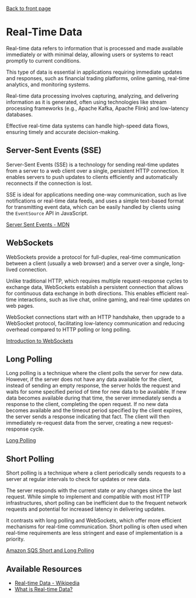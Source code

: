[Back to front page](backend-software-engineering.md)

# Real-Time Data

Real-time data refers to information that is processed and made available immediately or with minimal delay, allowing users or systems to react promptly to current conditions. 

This type of data is essential in applications requiring immediate updates and responses, such as financial trading platforms, online gaming, real-time analytics, and monitoring systems. 

Real-time data processing involves capturing, analyzing, and delivering information as it is generated, often using technologies like stream processing frameworks (e.g., Apache Kafka, Apache Flink) and low-latency databases.

Effective real-time data systems can handle high-speed data flows, ensuring timely and accurate decision-making.

## Server-Sent Events (SSE)

Server-Sent Events (SSE) is a technology for sending real-time updates from a server to a web client over a single, persistent HTTP connection. It enables servers to push updates to clients efficiently and automatically reconnects if the connection is lost. 

SSE is ideal for applications needing one-way communication, such as live notifications or real-time data feeds, and uses a simple text-based format for transmitting event data, which can be easily handled by clients using the `EventSource` API in JavaScript.

[Server Sent Events - MDN](https://developer.mozilla.org/en-US/docs/Web/API/Server-sent_events)

## WebSockets

WebSockets provide a protocol for full-duplex, real-time communication between a client (usually a web browser) and a server over a single, long-lived connection. 

Unlike traditional HTTP, which requires multiple request-response cycles to exchange data, WebSockets establish a persistent connection that allows for continuous data exchange in both directions. This enables efficient real-time interactions, such as live chat, online gaming, and real-time updates on web pages. 

WebSocket connections start with an HTTP handshake, then upgrade to a WebSocket protocol, facilitating low-latency communication and reducing overhead compared to HTTP polling or long polling.

[Introduction to WebSockets](https://www.tutorialspoint.com/websockets/index.htm)

## Long Polling

Long polling is a technique where the client polls the server for new data. However, if the server does not have any data available for the client, instead of sending an empty response, the server holds the request and waits for some specified period of time for new data to be available. If new data becomes available during that time, the server immediately sends a response to the client, completing the open request. If no new data becomes available and the timeout period specified by the client expires, the server sends a response indicating that fact. The client will then immediately re-request data from the server, creating a new request-response cycle.

[Long Polling](https://javascript.info/long-polling)

## Short Polling

Short polling is a technique where a client periodically sends requests to a server at regular intervals to check for updates or new data. 

The server responds with the current state or any changes since the last request. While simple to implement and compatible with most HTTP infrastructures, short polling can be inefficient due to the frequent network requests and potential for increased latency in delivering updates. 

It contrasts with long polling and WebSockets, which offer more efficient mechanisms for real-time communication. Short polling is often used when real-time requirements are less stringent and ease of implementation is a priority.

[Amazon SQS Short and Long Polling](https://docs.aws.amazon.com/AWSSimpleQueueService/latest/SQSDeveloperGuide/sqs-short-and-long-polling.html)
## Available Resources

- [Real-time Data - Wikipedia](https://en.wikipedia.org/wiki/Real-time_data)
- [What is Real-time Data?](https://www.qlik.com/us/streaming-data/real-time-data)